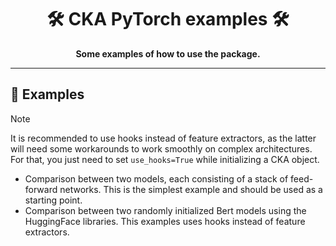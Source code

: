 <div align="center">

# :hammer_and_wrench: CKA PyTorch examples :hammer_and_wrench:
**Some examples of how to use the package.**

---
</div>

## :pushpin: Examples
> [!NOTE]
> It is recommended to use hooks instead of feature extractors, as the latter will need some workarounds to work smoothly on complex architectures. For that, you just need to set `use_hooks=True` while initializing a CKA object.

- Comparison between two models, each consisting of a stack of feed-forward networks. This is the simplest example and should be used as a starting point.
- Comparison between two randomly initialized Bert models using the HuggingFace libraries. This examples uses hooks instead of feature extractors.
